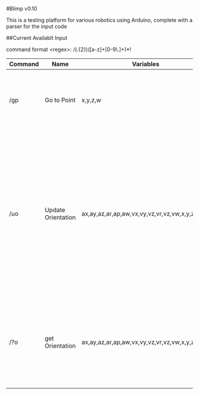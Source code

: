 #Blimp v0.10

This is a testing platform for various robotics using Arduino, complete with a parser for the input code


##Current Availablt Input

command format \<regex\>: /(.{2})([a-z]+[0-9\\.]+)*!

| Command | Name | Variables | Description |
|---------|------|-----------|-------------|
|/gp |Go to Point | x,y,z,w   |Sets the next coordinates to go to, with the current position as the origin.|
|/uo |Update Orientation | ax,ay,az,ar,ap,aw,vx,vy,vz,vr,vz,vw,x,y,z,r,p,w | Updates the orientation of the robot (x,y,z are with respect to the previous origin when traveling, otherwise 0) (todo: add percentage error so you can combine orientation values from camera and imu)|
|/?o |get Orientation | ax,ay,az,ar,ap,aw,vx,vy,vz,vr,vz,vw,x,y,z,r,p,w | Prints the Arduino orientation info to the computer. (todo: report values with errors, for same reason as /uo)
